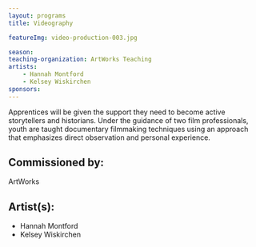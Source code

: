 ```yaml
---
layout: programs
title: Videography

featureImg: video-production-003.jpg

season:
teaching-organization: ArtWorks Teaching
artists:
    - Hannah Montford
    - Kelsey Wiskirchen
sponsors:
---
```


Apprentices will be given the support they need to become active storytellers and historians. Under the guidance of two film professionals, youth are taught documentary filmmaking techniques using an approach that emphasizes direct observation and personal experience.


## Commissioned by:
ArtWorks

## Artist(s):
- Hannah Montford
- Kelsey Wiskirchen
